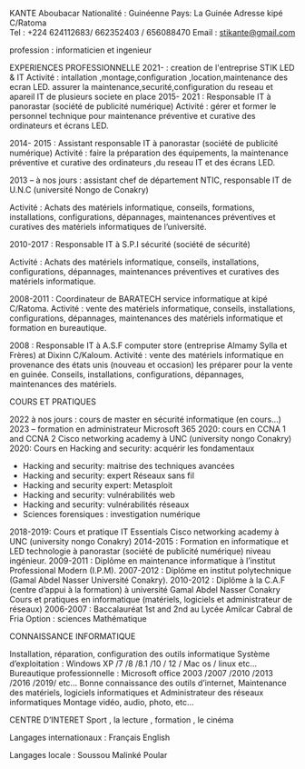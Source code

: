 


KANTE Aboubacar
Nationalité :	Guinéenne
Pays: La Guinée
Adresse kipé C/Ratoma  
Tel : +224 624112683/ 662352403 / 656088470
Email : stikante@gmail.com

profession : informaticien et ingenieur 

EXPERIENCES PROFESSIONNELLE
2021-      : creation de l'entreprise STIK LED & IT 
  Activité : intallation ,montage,configuration ,location,maintenance des ecran LED.
             assurer la maintenance,securité,configuration du reseau et apareil IT de plusieurs societe en place 
2015- 2021 : Responsable IT à panorastar (société de publicité numérique)
Activité : gérer et former le personnel technique pour maintenance préventive et curative des ordinateurs et écrans LED.

2014- 2015 : Assistant responsable IT à panorastar (société de publicité numérique)
Activité : faire la préparation des équipements, la maintenance préventive et curative des ordinateurs ,du reseau IT et des écrans LED.

2013 – à nos jours : assistant chef de département NTIC, responsable IT de U.N.C (université Nongo de Conakry)

Activité : Achats des matériels informatique, conseils, formations, installations, configurations, dépannages, maintenances préventives et curatives des matériels informatiques de l’université.

2010-2017 : Responsable IT à S.P.I sécurité (société de sécurité)
 
Activité : Achats des matériels informatique, conseils, installations, configurations, dépannages, maintenances préventives et curatives des matériels informatique.


2008-2011 : Coordinateur de BARATECH service informatique at kipé C/Ratoma.
Activité : vente des matériels informatique, conseils, installations, configurations, dépannages, maintenances des matériels informatique et formation en bureautique.

2008 : Responsable IT à A.S.F computer store (entreprise Almamy Sylla et Frères) at Dixinn C/Kaloum.
Activité : vente des matériels informatique en provenance des états unis (nouveau et occasion) les préparer pour la vente en guinée.
Conseils, installations, configurations, dépannages, maintenances des matériels.

COURS ET PRATIQUES


2022 à nos jours : cours de master en sécurité informatique (en cours…) 
2023 – formation en administrateur Microsoft 365
2020: cours en CCNA 1 and CCNA 2 Cisco networking academy à UNC (university nongo Conakry)
2020: Cours en Hacking and security: acquérir les fondamentaux
-	Hacking and security: maitrise des techniques avancées
-	Hacking and security: expert Réseaux sans fil
-	Hacking and security expert: Metasploit
-	Hacking and security: vulnérabilités web
-	Hacking and security: vulnérabilités réseaux
-	Sciences forensiques : investigation numérique

2018-2019: Cours et pratique IT Essentials Cisco networking academy à UNC (university nongo Conakry)
2014-2015 : Formation en informatique et LED technologie à panorastar (société de publicité numérique) niveau ingénieur.
2009-2011 : Diplôme en maintenance informatique à l’institut Professional Modern (I.P.M).
2007-2012 : Diplôme en institut polytechnique (Gamal Abdel Nasser Université Conakry).
2010-2012 : Diplôme à la C.A.F (centre d’appui à la formation) à université Gamal Abdel Nasser Conakry
Cours et pratiques en informatique (matériels, logiciels et administrateur de réseaux)
2006-2007 : Baccalauréat 1st and 2nd au Lycée Amilcar Cabral de Fria Option : sciences Mathématique

CONNAISSANCE INFORMATIQUE

Installation,	réparation,	configuration	des	outils	informatique	Système d’exploitation : Windows XP /7 /8 /8.1 /10 / 12 / Mac os / linux etc…
Bureautique professionnelle : Microsoft office 2003 /2007 /2010 /2013 /2016
/2019/ etc...
Bonne connaissance des outils d’internet,
Maintenance des matériels, logiciels informatiques et Administrateur des réseaux informatiques
Montage vidéo, audio, photo, etc…

CENTRE D’INTERET
Sport , la lecture , formation , le cinéma

Langages internationaux :
Français English

 Langages locale :
Soussou Malinké Poular

